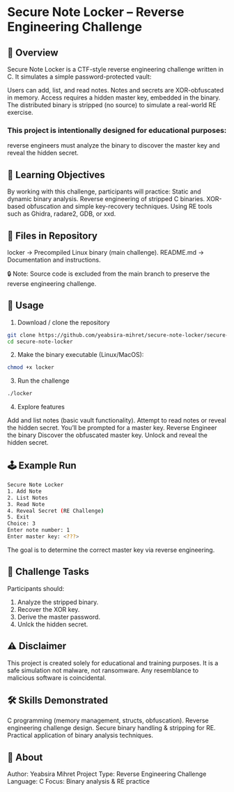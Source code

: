 # Secure Note Locker – Reverse Engineering Challenge
## 📖 Overview

Secure Note Locker is a CTF-style reverse engineering challenge written in C.
It simulates a simple password-protected vault:

Users can add, list, and read notes.
Notes and secrets are XOR-obfuscated in memory.
Access requires a hidden master key, embedded in the binary.
The distributed binary is stripped (no source) to simulate a real-world RE exercise.

### This project is intentionally designed for educational purposes:
reverse engineers must analyze the binary to discover the master key and reveal the hidden secret.

## 🎯 Learning Objectives

By working with this challenge, participants will practice:
Static and dynamic binary analysis.
Reverse engineering of stripped C binaries.
XOR-based obfuscation and simple key-recovery techniques.
Using RE tools such as Ghidra, radare2, GDB, or xxd.

## 📂 Files in Repository

locker → Precompiled Linux binary (main challenge).
README.md → Documentation and instructions.

🔒 Note: Source code is excluded from the main branch to preserve the reverse engineering challenge.

## 🚀 Usage

1. Download / clone the repository
```bash
git clone https://github.com/yeabsira-mihret/secure-note-locker/secure-note-locker.git
cd secure-note-locker
```
2. Make the binary executable (Linux/MacOS):
```bash
chmod +x locker
```
3. Run the challenge
```bash
./locker
```
4. Explore features

Add and list notes (basic vault functionality).
Attempt to read notes or reveal the hidden secret.
You’ll be prompted for a master key.
Reverse Engineer the binary
Discover the obfuscated master key.
Unlock and reveal the hidden secret.

## 🕹 Example Run
```bash
Secure Note Locker
1. Add Note
2. List Notes
3. Read Note
4. Reveal Secret (RE Challenge)
5. Exit
Choice: 3
Enter note number: 1
Enter master key: <???>
```
The goal is to determine the correct master key via reverse engineering.

## 🧩 Challenge Tasks

Participants should:

1. Analyze the stripped binary.
2. Recover the XOR key.
3. Derive the master password.
4. Unlck the hidden secret.


## ⚠️ Disclaimer

This project is created solely for educational and training purposes.
It is a safe simulation not malware, not ransomware.
Any resemblance to malicious software is coincidental.

## 🛠 Skills Demonstrated

C programming (memory management, structs, obfuscation).
Reverse engineering challenge design.
Secure binary handling & stripping for RE.
Practical application of binary analysis techniques.

## 📌 About

Author: Yeabsira Mihret
Project Type: Reverse Engineering Challenge
Language: C
Focus: Binary analysis & RE practice
